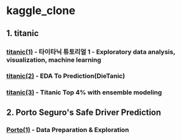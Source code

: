 # kaggle_clone
## 1. titanic
### [titanic(1)](https://kaggle-kr.tistory.com/17?category=868316) - 타이타닉 튜토리얼 1 - Exploratory data analysis, visualization, machine learning
### [titanic(2)](https://www.kaggle.com/ash316/eda-to-prediction-dietanic) - EDA To Prediction(DieTanic)
### [titanic(3)](https://www.kaggle.com/yassineghouzam/titanic-top-4-with-ensemble-modeling#Titanic-Top-4%-with-ensemble-modeling) - Titanic Top 4% with ensemble modeling

## 2. Porto Seguro's Safe Driver Prediction
### [Porto(1)](https://www.kaggle.com/bertcarremans/data-preparation-exploration#Feature-engineering) - Data Preparation & Exploration